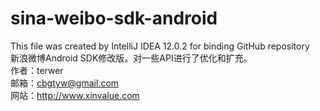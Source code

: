 sina-weibo-sdk-android
======

This file was created by IntelliJ IDEA 12.0.2 for binding GitHub repository<br/>
新浪微博Android SDK修改版。对一些API进行了优化和扩充。<br/>
作者：terwer <br/>
邮箱：cbgtyw@gmail.com<br/>
网站：http://www.xinvalue.com<br/>